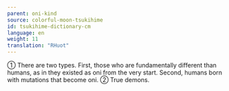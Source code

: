 ```yaml
---
parent: oni-kind
source: colorful-moon-tsukihime
id: tsukihime-dictionary-cm
language: en
weight: 11
translation: "RHuot"
---
```


① There are two types. First, those who are fundamentally different than humans, as in they existed as oni from the very start. Second, humans born with mutations that become oni.
② True demons.
